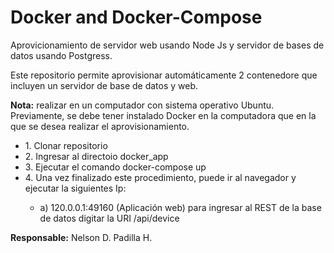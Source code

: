 # Docker and Docker-Compose

<p>Aprovicionamiento de servidor web usando Node Js y servidor de bases de datos usando Postgress. </p>

<p>Este repositorio permite aprovisionar automáticamente 2 contenedore que incluyen un servidor de base de datos y web. </p>
<p><b>Nota:</b> realizar en un computador con sistema operativo Ubuntu. Previamente, se debe tener instalado Docker en la computadora que en la que se desea realizar el aprovisionamiento. </p>
<ul>
<li>1. Clonar repositorio</li>
<li>2. Ingresar al directoio docker_app </li>
<li>3. Ejecutar el comando docker-compose up</li>
<li>4. Una vez finalizado este procedimiento, puede ir al navegador y ejecutar la siguientes Ip:</li>
  <ul>
<li>a) 120.0.0.1:49160 (Aplicación web) para ingresar al REST de la base de datos digitar la URI /api/device</li>
</ul>
</ul>
<b>Responsable:</b>
Nelson D. Padilla H.
